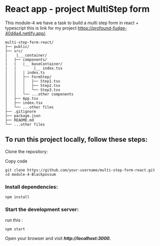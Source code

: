# React app - project MultiStep form

This module-4 we have a task to build a multi step form in react + typescript 
this is link for my project https://profound-fudge-40d4a4.netlify.app/.
```
multi-step-form-react/
├── public/
├── src/
|    |___container/
│   ├── components/
|   |   |__ baseContainer/
|   |        |__ index.tsx
|   |   | index.ts
│   │   ├── FormStep/
│   │   │   ├── Step1.tsx
│   │   │   ├── Step2.tsx
│   │   │   └── Step3.tsx
│   │   └── ...other components
│   ├── App.tsx
│   ├── index.tsx
│   └── ...other files
├── .gitignore
├── package.json
├── README.md
└── ...other files
```
## To run this project locally, follow these steps:

Clone the repository:

Copy code
```
git clone https://github.com/your-username/multi-step-form-react.git
cd module-4-Blackpossum
```
### Install dependencies:

```
npm install
```
### Start the development server:
run this :
```
npm start
```
Open your browser and visit ___http://localhost:3000.___


